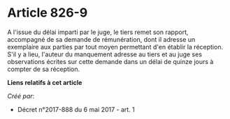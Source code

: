 # Article 826-9

A l'issue du délai imparti par le juge, le tiers remet son rapport, accompagné de sa demande de rémunération, dont il adresse
un exemplaire aux parties par tout moyen permettant d'en établir la réception. S'il y a lieu, l'auteur du manquement adresse
au tiers et au juge ses observations écrites sur cette demande dans un délai de quinze jours à compter de sa réception.

**Liens relatifs à cet article**

_Créé par_:

  - Décret n°2017-888 du 6 mai 2017 - art. 1
